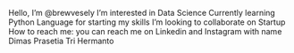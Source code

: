Hello, I’m @brewvesely
I’m interested in Data Science
Currently learning Python Language for starting my skills
I’m looking to collaborate on Startup
How to reach me: you can reach me on Linkedin and Instagram with name Dimas Prasetia Tri Hermanto


<!---
brewvesely/brewvesely is a ✨ special ✨ repository because its `README.md` (this file) appears on your GitHub profile.
You can click the Preview link to take a look at your changes.
--->
